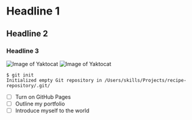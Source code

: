 # Headline 1
## Headline 2
### Headline 3
![Image of Yaktocat](https://octodex.github.com/images/yaktocat.png)
![Image of Yaktocat](https://octodex.github.com/images/NUX_Octodex.gif)
```
$ git init
Initialized empty Git repository in /Users/skills/Projects/recipe-repository/.git/
```

- [ ] Turn on GitHub Pages
- [ ] Outline my portfolio
- [ ] Introduce myself to the world
